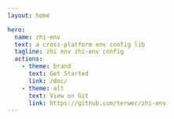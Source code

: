 ```yaml
---
layout: home

hero:
  name: zhi-env
  text: a cross-platform env config lib
  tagline: zhi env zhi-env config
  actions:
    - theme: brand
      text: Get Started
      link: /doc/
    - theme: alt
      text: View on Git
      link: https://github.com/terwer/zhi-env
---
```

